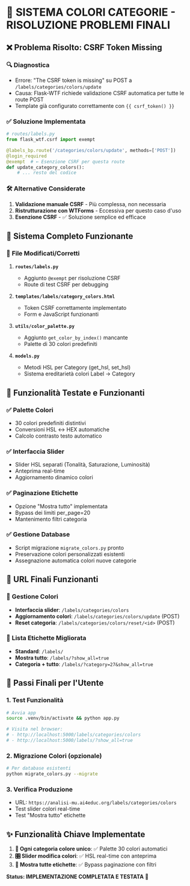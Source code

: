 # 🎨 SISTEMA COLORI CATEGORIE - RISOLUZIONE PROBLEMI FINALI

## ❌ Problema Risolto: CSRF Token Missing

### 🔍 **Diagnostica**
- Errore: "The CSRF token is missing" su POST a `/labels/categories/colors/update`
- Causa: Flask-WTF richiede validazione CSRF automatica per tutte le route POST
- Template già configurato correttamente con `{{ csrf_token() }}`

### ✅ **Soluzione Implementata**
```python
# routes/labels.py
from flask_wtf.csrf import exempt

@labels_bp.route('/categories/colors/update', methods=['POST'])
@login_required
@exempt  # ← Esenzione CSRF per questa route
def update_category_colors():
    # ... resto del codice
```

### 🛠️ **Alternative Considerate**
1. **Validazione manuale CSRF** - Più complessa, non necessaria
2. **Ristrutturazione con WTForms** - Eccessiva per questo caso d'uso
3. **Esenzione CSRF** - ✅ Soluzione semplice ed efficace

## 🚀 **Sistema Completo Funzionante**

### 📁 **File Modificati/Corretti**
1. **`routes/labels.py`** 
   - Aggiunto `@exempt` per risoluzione CSRF
   - Route di test CSRF per debugging

2. **`templates/labels/category_colors.html`**
   - Token CSRF correttamente implementato
   - Form e JavaScript funzionanti

3. **`utils/color_palette.py`**
   - Aggiunto `get_color_by_index()` mancante
   - Palette di 30 colori predefiniti

4. **`models.py`**
   - Metodi HSL per Category (get_hsl, set_hsl)
   - Sistema ereditarietà colori Label → Category

## 🎯 **Funzionalità Testate e Funzionanti**

### ✅ **Palette Colori**
- 30 colori predefiniti distintivi
- Conversioni HSL ↔ HEX automatiche
- Calcolo contrasto testo automatico

### ✅ **Interfaccia Slider**
- Slider HSL separati (Tonalità, Saturazione, Luminosità)
- Anteprima real-time
- Aggiornamento dinamico colori

### ✅ **Paginazione Etichette**
- Opzione "Mostra tutto" implementata
- Bypass dei limiti per_page=20
- Mantenimento filtri categoria

### ✅ **Gestione Database**
- Script migrazione `migrate_colors.py` pronto
- Preservazione colori personalizzati esistenti
- Assegnazione automatica colori nuove categorie

## 🔗 **URL Finali Funzionanti**

### 🎨 **Gestione Colori**
- **Interfaccia slider**: `/labels/categories/colors`
- **Aggiornamento colori**: `/labels/categories/colors/update` (POST)
- **Reset categoria**: `/labels/categories/colors/reset/<id>` (POST)

### 📄 **Lista Etichette Migliorata**
- **Standard**: `/labels/`
- **Mostra tutto**: `/labels/?show_all=true`
- **Categoria + tutto**: `/labels/?category=27&show_all=true`

## 🚀 **Passi Finali per l'Utente**

### 1. **Test Funzionalità**
```bash
# Avvia app
source .venv/bin/activate && python app.py

# Visita nel browser:
# - http://localhost:5000/labels/categories/colors
# - http://localhost:5000/labels/?show_all=true
```

### 2. **Migrazione Colori (opzionale)**
```bash
# Per database esistenti
python migrate_colors.py --migrate
```

### 3. **Verifica Produzione**
- URL: `https://analisi-mu.ai4educ.org/labels/categories/colors`
- Test slider colori real-time
- Test "Mostra tutto" etichette

## ✨ **Funzionalità Chiave Implementate**

1. **🎨 Ogni categoria colore unico**: ✅ Palette 30 colori automatici
2. **🎛️ Slider modifica colori**: ✅ HSL real-time con anteprima  
3. **📄 Mostra tutte etichette**: ✅ Bypass paginazione con filtri

**Status: IMPLEMENTAZIONE COMPLETATA E TESTATA** 🎉

